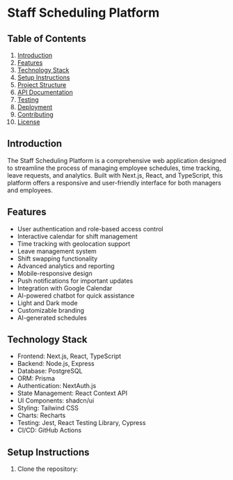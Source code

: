 # Staff Scheduling Platform

## Table of Contents
1. [Introduction](#introduction)
2. [Features](#features)
3. [Technology Stack](#technology-stack)
4. [Setup Instructions](#setup-instructions)
5. [Project Structure](#project-structure)
6. [API Documentation](#api-documentation)
7. [Testing](#testing)
8. [Deployment](#deployment)
9. [Contributing](#contributing)
10. [License](#license)

## Introduction
The Staff Scheduling Platform is a comprehensive web application designed to streamline the process of managing employee schedules, time tracking, leave requests, and analytics. Built with Next.js, React, and TypeScript, this platform offers a responsive and user-friendly interface for both managers and employees.

## Features
- User authentication and role-based access control
- Interactive calendar for shift management
- Time tracking with geolocation support
- Leave management system
- Shift swapping functionality
- Advanced analytics and reporting
- Mobile-responsive design
- Push notifications for important updates
- Integration with Google Calendar
- AI-powered chatbot for quick assistance
- Light and Dark mode
- Customizable branding
- AI-generated schedules

## Technology Stack
- Frontend: Next.js, React, TypeScript
- Backend: Node.js, Express
- Database: PostgreSQL
- ORM: Prisma
- Authentication: NextAuth.js
- State Management: React Context API
- UI Components: shadcn/ui
- Styling: Tailwind CSS
- Charts: Recharts
- Testing: Jest, React Testing Library, Cypress
- CI/CD: GitHub Actions

## Setup Instructions
1. Clone the repository:

